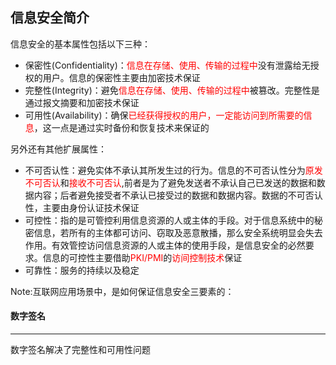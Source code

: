 ## 信息安全简介

信息安全的基本属性包括以下三种：

- 保密性(Confidentiality)：<font color=red>信息在存储、使用、传输的过程中</font>没有泄露给无授权的用户。信息的保密性主要由加密技术保证
- 完整性(Integrity)：避免<font color=red>信息在存储、使用、传输的过程中</font>被篡改。完整性是通过报文摘要和加密技术保证
- 可用性(Availability)：确保<font color=red>已经获得授权的用户，一定能访问到所需要的信息</font>，这一点是通过实时备份和恢复技术来保证的

另外还有其他扩展属性：

- 不可否认性：避免实体不承认其所发生过的行为。信息的不可否认性分为<font color=red>原发不可否认</font>和<font color=red>接收不可否认</font>,前者是为了避免发送者不承认自己已发送的数据和数据内容；后者避免接受者不承认已接受过的数据和数据内容。数据的不可否认性，主要由身份认证技术保证
- 可控性：指的是可管控利用信息资源的人或主体的手段。对于信息系统中的秘密信息，若所有的主体都可访问、窃取及恶意散播，那么安全系统明显会失去作用。有效管控访问信息资源的人或主体的使用手段，是信息安全的必然要求。信息的可控性主要借助<font color=red>PKI/PMI</font>的<font color=red>访间控制技术</font>保证
- 可靠性：服务的持续以及稳定





Note:互联网应用场景中，是如何保证信息安全三要素的：





#### 数字签名

------

数字签名解决了完整性和可用性问题